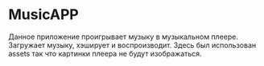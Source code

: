 # MusicAPP
Данное приложение проигрывает музыку в музыкальном плеере. Загружает музыку, хэширует и воспроизводит. Здесь был использован assets так что картинки плеера не будут изображаться.
